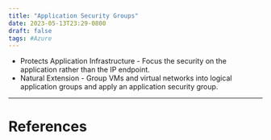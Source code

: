 ```yaml
---
title: "Application Security Groups"
date: 2023-05-13T23:29-0800
draft: false
tags: #Azure
---
```


- Protects Application Infrastructure - Focus the security on the application rather than the IP endpoint.
- Natural Extension - Group VMs and virtual networks into logical application groups and apply an application security group.


---
# References
